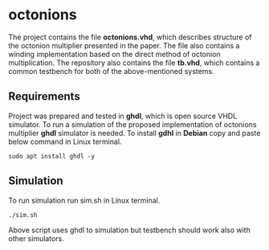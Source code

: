 # octonions

The project contains the file **octonions.vhd**, which describes structure of the octonion multiplier presented in the paper. The file also contains a winding implementation based on the direct method of octonion multiplication. The repository also contains the file **tb.vhd**, which contains a common testbench for both of the above-mentioned systems.

## Requirements

Project was prepared and tested in **ghdl**, which is open source VHDL simulator. To run a simulation of the proposed implementation of octonions multiplier **ghdl** simulator is needed. To install **gdhl** in **Debian** copy and paste below command in Linux terminal.

```
sudo apt install ghdl -y
```

## Simulation

To run simulation run sim.sh in Linux terminal.

```
./sim.sh
```

Above script uses ghdl to simulation but testbench should work also with other simulators.